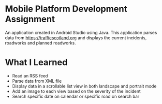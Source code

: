 # Mobile Platform Development Assignment

An application created in Android Studio using Java. This application parses data from https://trafficscotland.org and displays the current incidents, roadworks and planned roadworks.

# What I Learned
* Read an RSS feed
* Parse data from XML file 
* Display data in a scrollable list view in both landscape and portrait mode
* Add an image to each view based on the severity of the incident
* Search specific date on calendar or specific road on search bar
